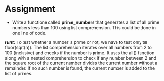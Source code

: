# Assignment

- Write a functione called **prime_numbers** that generates a list of all prime numbers less than 100 using list comprehension. This could be done in one line of code.


**_Hint:_**  To test whether a number is prime or not, we have to test only till floor(sqrt(n)). The list comprehension iterates over all numbers from 2 to 100 (inclusive) and checks if the number is prime. It uses the all() function along with a nested comprehension to check if any number between 2 and the square root of the current number divides the current number without a remainder. If no such number is found, the current number is added to the list of primes.